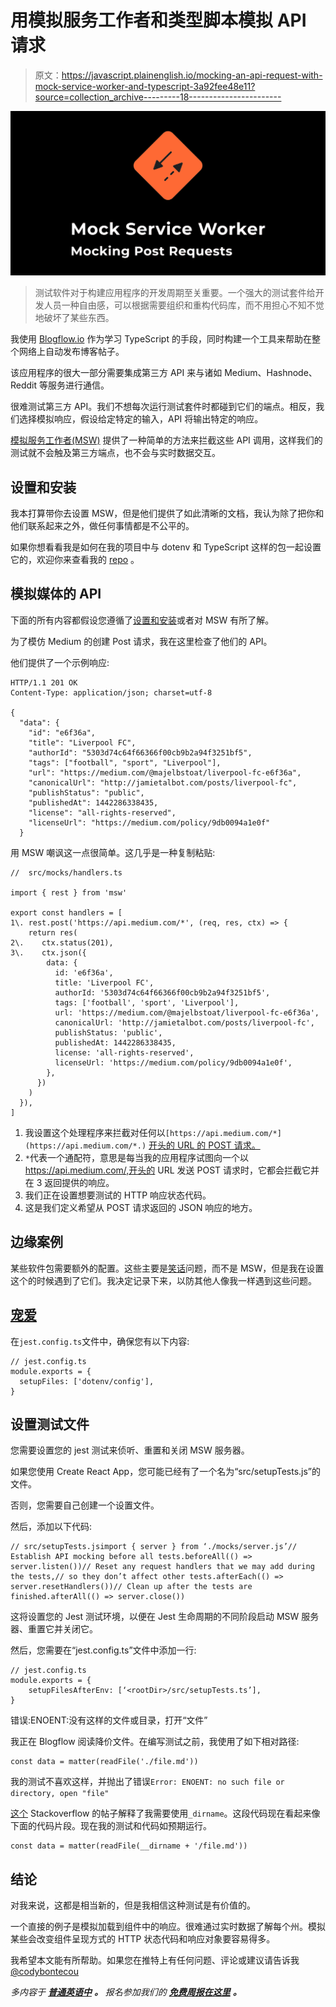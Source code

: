 # 用模拟服务工作者和类型脚本模拟 API 请求

> 原文：<https://javascript.plainenglish.io/mocking-an-api-request-with-mock-service-worker-and-typescript-3a92fee48e11?source=collection_archive---------18----------------------->

![](img/95bc91d4dc0c5b4f8b0f0b340147eb04.png)

> 测试软件对于构建应用程序的开发周期至关重要。一个强大的测试套件给开发人员一种自由感，可以根据需要组织和重构代码库，而不用担心不知不觉地破坏了某些东西。

我使用 [Blogflow.io](https://github.com/CodyBontecou/blogflow.io/) 作为学习 TypeScript 的手段，同时构建一个工具来帮助在整个网络上自动发布博客帖子。

该应用程序的很大一部分需要集成第三方 API 来与诸如 Medium、Hashnode、Reddit 等服务进行通信。

很难测试第三方 API。我们不想每次运行测试套件时都碰到它们的端点。相反，我们选择模拟响应，假设给定特定的输入，API 将输出特定的响应。

[模拟服务工作者(MSW)](https://mswjs.io/) 提供了一种简单的方法来拦截这些 API 调用，这样我们的测试就不会触及第三方端点，也不会与实时数据交互。

## 设置和安装

我本打算带你去设置 MSW，但是他们提供了如此清晰的文档，我认为除了把你和他们联系起来之外，做任何事情都是不公平的。

如果你想看看我是如何在我的项目中与 dotenv 和 TypeScript 这样的包一起设置它的，欢迎你来查看我的 [repo](https://github.com/CodyBontecou/blogflow.io) 。

## 模拟媒体的 API

下面的所有内容都假设您遵循了[设置和安装](#installation)或者对 MSW 有所了解。

为了模仿 Medium 的创建 Post 请求，我在这里检查了他们的 API。

他们提供了一个示例响应:

```
HTTP/1.1 201 OK
Content-Type: application/json; charset=utf-8

{
  "data": {
    "id": "e6f36a",
    "title": "Liverpool FC",
    "authorId": "5303d74c64f66366f00cb9b2a94f3251bf5",
    "tags": ["football", "sport", "Liverpool"],
    "url": "https://medium.com/@majelbstoat/liverpool-fc-e6f36a",
    "canonicalUrl": "http://jamietalbot.com/posts/liverpool-fc",
    "publishStatus": "public",
    "publishedAt": 1442286338435,
    "license": "all-rights-reserved",
    "licenseUrl": "https://medium.com/policy/9db0094a1e0f"
  }
```

用 MSW 嘲讽这一点很简单。这几乎是一种复制粘贴:

```
//  src/mocks/handlers.ts

import { rest } from 'msw'

export const handlers = [
1\. rest.post('https://api.medium.com/*', (req, res, ctx) => {
    return res(
2\.    ctx.status(201),
3\.    ctx.json({
        data: {
          id: 'e6f36a',
          title: 'Liverpool FC',
          authorId: '5303d74c64f66366f00cb9b2a94f3251bf5',
          tags: ['football', 'sport', 'Liverpool'],
          url: 'https://medium.com/@majelbstoat/liverpool-fc-e6f36a',
          canonicalUrl: 'http://jamietalbot.com/posts/liverpool-fc',
          publishStatus: 'public',
          publishedAt: 1442286338435,
          license: 'all-rights-reserved',
          licenseUrl: 'https://medium.com/policy/9db0094a1e0f',
        },
      })
    )
  }),
]
```

1.  我设置这个处理程序来拦截对任何以`[https://api.medium.com/*](https://api.medium.com/*.)` [开头的 URL 的 POST 请求。](https://api.medium.com/*.)
2.  `*`代表一个通配符，意思是每当我的应用程序试图向一个以 https://api.medium.com/,开头的 URL 发送 POST 请求时，它都会拦截它并在 3 返回提供的响应。
3.  我们正在设置想要测试的 HTTP 响应状态代码。
4.  这是我们定义希望从 POST 请求返回的 JSON 响应的地方。

## 边缘案例

某些软件包需要额外的配置。这些主要是[笑话](https://jestjs.io/)问题，而不是 MSW，但是我在设置这个的时候遇到了它们。我决定记录下来，以防其他人像我一样遇到这些问题。

## [宠爱](https://github.com/motdotla/dotenv)

在`jest.config.ts`文件中，确保您有以下内容:

```
// jest.config.ts
module.exports = {
  setupFiles: ['dotenv/config'],
}
```

## **设置测试文件**

您需要设置您的 jest 测试来侦听、重置和关闭 MSW 服务器。

如果您使用 Create React App，您可能已经有了一个名为“src/setupTests.js”的文件。

否则，您需要自己创建一个设置文件。

然后，添加以下代码:

```
// src/setupTests.jsimport { server } from ‘./mocks/server.js’// Establish API mocking before all tests.beforeAll(() => server.listen())// Reset any request handlers that we may add during the tests,// so they don’t affect other tests.afterEach(() => server.resetHandlers())// Clean up after the tests are finished.afterAll(() => server.close())
```

这将设置您的 Jest 测试环境，以便在 Jest 生命周期的不同阶段启动 MSW 服务器、重置它并关闭它。

然后，您需要在“jest.config.ts”文件中添加一行:

```
// jest.config.ts
module.exports = {
    setupFilesAfterEnv: [‘<rootDir>/src/setupTests.ts’],
}
```

错误:ENOENT:没有这样的文件或目录，打开“文件”

我正在 Blogflow 阅读降价文件。在编写测试之前，我使用了如下相对路径:

```
const data = matter(readFile('./file.md'))
```

我的测试不喜欢这样，并抛出了错误`Error: ENOENT: no such file or directory, open "file"`

[这个](https://stackoverflow.com/a/59179782/6642089) Stackoverflow 的帖子解释了我需要使用`_dirname`。这段代码现在看起来像下面的代码片段。现在我的测试和代码如预期运行。

```
const data = matter(readFile(__dirname + '/file.md'))
```

## 结论

对我来说，这都是相当新的，但是我相信这种测试是有价值的。

一个直接的例子是模拟加载到组件中的响应。很难通过实时数据了解每个州。模拟某些会改变组件呈现方式的 HTTP 状态代码和响应对象要容易得多。

我希望本文能有所帮助。如果您在推特上有任何问题、评论或建议请告诉我 [@codybontecou](https://twitter.com/CodyBontecou)

*多内容于* [***普通英语中***](http://plainenglish.io/) ***。*** *报名参加我们的* [***免费周报在这里***](http://newsletter.plainenglish.io/) ***。***